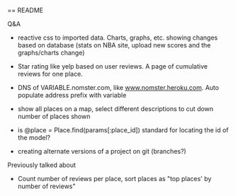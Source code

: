 == README

Q&A 

- reactive css to imported data. Charts, graphs, etc. showing changes based on database
(stats on NBA site, upload new scores and the graphs/charts change)
- Star rating like yelp based on user reviews. A page of cumulative reviews for one place.

- DNS of VARIABLE.nomster.com, like www.nomster.heroku.com. Auto populate address prefix with variable
- show all places on a map, select different descriptions to cut down number of places shown





- is @place = Place.find(params[:place_id]) standard for locating the id of the model?
- creating alternate versions of a project on git (branches?)



Previously talked about
- Count number of reviews per place, sort places as "top places' by number of reviews"
